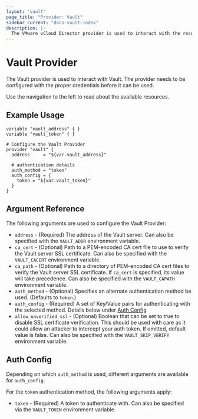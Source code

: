 ```yaml
---
layout: "vault"
page_title: "Provider: Vault"
sidebar_current: "docs-vault-index"
description: |-
  The VMware vCloud Director provider is used to interact with the resources supported by VMware vCloud Director. The provider needs to be configured with the proper credentials before it can be used.
---
```


# Vault Provider

The Vault provider is used to interact with Vault. The provider needs to be configured with the proper credentials before it can be used.

Use the navigation to the left to read about the available resources.

## Example Usage

```
variable "vault_address" { }
variable "vault_token" { }

# Configure the Vault Provider
provider "vault" {
  address     = "${var.vault_address}"

  # authentication details
  auth_method = "token"
  auth_config = {
    token = "${var.vault_token}"
  }
}
```

## Argument Reference

The following arguments are used to configure the Vault Provider:

* `address` - (Required) The address of the Vault server. Can also be specified
  with the `VAULT_ADDR` environment variable.
* `ca_cert` - (Optional) Path to a PEM-encoded CA cert file to use to verify
  the Vault server SSL certificate. Can also be specified with the
  `VAULT_CACERT` environment variable.
* `ca_path` - (Optional) Path to a directory of PEM-encoded CA cert files to
  verify the Vault server SSL certificate. If `ca_cert` is specified, its
  value will take precedence. Can also be specified with the `VAULT_CAPATH`
  environment variable.
* `auth_method` - (Optional) Specifies an alternate authentication method be
  used. (Defaults to `token`.)
* `auth_config` - (Required) A set of Key/Value pairs for authenticating with
  the selected method. Details below under [Auth Config](#auth-config)
* `allow_unverified_ssl` - (Optional) Boolean that can be set to true to
  disable SSL certificate verification. This should be used with care as it
  could allow an attacker to intercept your auth token. If omitted, default
  value is false. Can also be specified with the
  `VAULT_SKIP_VERIFY` environment variable.

<a id="auth-config"></a>

## Auth Config

Depending on which `auth_method` is used, different arguments are available for
`auth_config`.

For the `token` authentication method, the following arguments apply:

* `token` - (Required) A token to authenticate with. Can also be specified via
  the `VAULT_TOKEN` environment variable.
